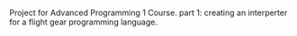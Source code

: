 Project for Advanced Programming 1 Course. 
part 1: creating an interperter for a flight gear programming language.
